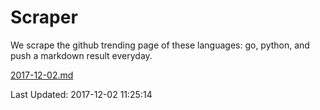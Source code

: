 # Scraper

We scrape the github trending page of these languages: go, python, and push a markdown result everyday.

[2017-12-02.md](https://github.com/borays/Scraper/blob/master/2017-12-02.md)

Last Updated: 2017-12-02 11:25:14